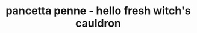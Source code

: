 ---
id: 5aaed69b32c3fb00144fcf29
servings: 4
notes: 'nutrition values/ per serving
energy (kj)3054 kj
calories730 kcal
fat34 g
saturated fat12 g
carbohydrate81 g
sugar8 g
dietary fiber7 g
protein27 g
cholesterol55 mg
sodium830 mg'
directions: 'wash and dry all produce.
bring a large pot of salted water to a boil.
mince or grate garlic.
pick mint leaves from stems; discard stems. roughly chop leaves.
toast pine nuts
heat a large
 empty pan over medium-low heat.
add pine nuts and toast
 tossing frequently
 until lightly browned and fragrant
 2-3 minutes.
remove from pan and set aside.

boil penne
once water is boiling
 add penne to pot. cook
 stirring occasionally
 until al dente
 9-11 minutes.
carefully scoop out and reserve ⅓ cup pasta cooking water
 then drain.

cook pancetta
heat a large drizzle of olive oil in same pan over medium heat.
add half the pancetta (use the rest as you like) and cook
 tossing
 until lightly crisped
 2-3 minutes.
add garlic and peas and cook
 tossing
 until fragrant
 about 1 minute.

make sauce
stir penne
 sour cream
 half the parmesan
 stock concentrate
 and reserved pasta cooking water into pan.
gently toss until a thick
 creamy sauce forms
 3-4 minutes.
season with salt and pepper.

plate and serve
divide penne mixture between plates.
sprinkle with mint (to taste)
 pine nuts
 and remaining parmesan.'
ingredients: '2 clove garlic
¼ ounce mint
1 ounce pine nuts
6 ounce penne pasta
2 ounce pancetta
4 ounce peas
4 tablespoon sour cream
¼ cup parmesan cheese
vegetable stock concentrate
2 teaspoon olive oil
salt
pepper'
rating: 4
ease: easy

category: main course
href: 'https: //www.hellofresh.com/recipes/pancetta-penne-in-a-witchs-cauldron-59baee93a2882a5314756bd1'
totalTime: 25
cookTime:
prepTime:
title: pancetta penne - hello fresh witch's cauldron
path: /pancetta-penne-hello-fresh-witch-s-cauldron
---
